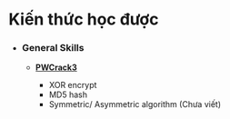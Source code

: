 # Kiến thức học được

- ### General Skills
  
  - **[PWCrack3](https://github.com/shmily-2010/picoCTF/tree/main/GeneralSkills/PWCrack3)**
    
    - XOR encrypt
    - MD5 hash
    - Symmetric/ Asymmetric algorithm (Chưa viết)
